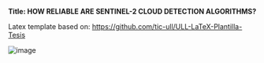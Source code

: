 **Title: HOW RELIABLE ARE SENTINEL-2 CLOUD DETECTION ALGORITHMS?**

Latex template based on: https://github.com/tic-ull/ULL-LaTeX-Plantilla-Tesis

![image](https://user-images.githubusercontent.com/16768318/142558088-9f6d1af5-03f1-4330-b1f7-abc7130de92f.png)





